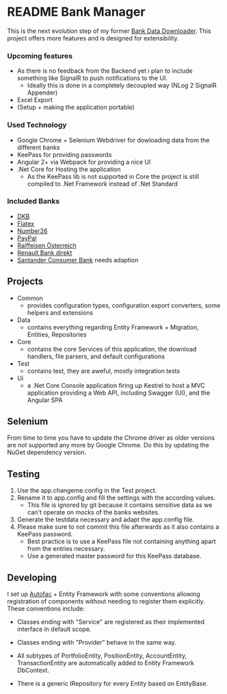 # README Bank Manager

This is the next evolution step of my former [Bank Data Downloader](https://github.com/haidelber/BankDataDownloader). This project offers more features and is designed for extensibility.

### Upcoming features

* As there is no feedback from the Backend yet i plan to include something like SignalR to push notifications to the UI.
	* Ideally this is done in a completely decoupled way (NLog 2 SignalR Appender)
* Excel Export
* (Setup + making the application portable)

### Used Technology

* Google Chrome + Selenium Webdriver for dowloading data from the different banks
* KeePass for providing passwords
* Angular 2+ via Webpack for providing a nice UI
* .Net Core for Hosting the application
	* As the KeePass lib is not supported in Core the project is still compiled to .Net Framework instead of .Net Standard

### Included Banks ###

* [DKB](https://www.dkb.de)
* [Flatex](https://www.flatex.at)
* [Number26](https://n26.com)
* [PayPal](https://www.paypal.com)
* [Raiffeisen Österreich](http://www.raiffeisen.at)
* [Renault Bank direkt](https://www.renault-bank-direkt.at)
* [Santander Consumer Bank](https://www.santanderconsumer.at) needs adaption

## Projects

* Common
    * provides configuration types, configuration export converters, some helpers and extensions
* Data
	* contains everything regarding Entity Framework + Migration, Entities, Repositories
* Core
    * contains the core Services of this application, the download handlers, file parsers, and default configurations
* Test
    * contains test, they are aweful, mostly integration tests
* Ui
    * a .Net Core Console application firing up Kestrel to host a MVC application providing a Web API, including Swagger (UI), and the Angular SPA

## Selenium

From time to time you have to update the Chrome driver as older versions are not supported any more by Google Chrome.
Do this by updating the NuGet dependency version. 

## Testing

1. Use the app.changeme.config in the Test project.
1. Rename it to app.config and fill the settings with the according values.
	* This file is ignored by git because it contains sensitive data as we can't operate on mocks of the banks websites.
1. Generate the testdata necessary and adapt the app.config file.
1. Please make sure to not commit this file afterwards as it also contains a KeePass password.
    * Best practice is to use a KeePass file not containing anything apart from the entries necessary.
    * Use a generated master password for this KeePass database.

## Developing

I set up [Autofac](https://autofac.org/) + Entity Framework with some conventions allowing registration of components without needing to register them explicitly. These conventions include: 

* Classes ending with "Service" are registered as their implemented interface in default scope.
* Classes ending with "Provider" behave in the same way.

* All subtypes of PortfolioEntity, PositionEntity, AccountEntity, TransactionEntity are automatically added to Entity Framework DbContext.
* There is a generic IRepository for every Entity based on EntityBase.